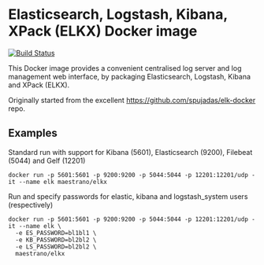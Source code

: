 # Elasticsearch, Logstash, Kibana, XPack (ELKX) Docker image

[![Build Status](https://travis-ci.org/maestrano/docker-elkx.svg?branch=master)](https://travis-ci.org/maestrano/docker-elkx)

This Docker image provides a convenient centralised log server and log management web interface, by packaging Elasticsearch, Logstash, Kibana and XPack (ELKX).

Originally started from the excellent https://github.com/spujadas/elk-docker repo.

## Examples

Standard run with support for Kibana (5601), Elasticsearch (9200), Filebeat (5044) and Gelf (12201)
```
docker run -p 5601:5601 -p 9200:9200 -p 5044:5044 -p 12201:12201/udp -it --name elk maestrano/elkx
```

Run and specify passwords for elastic, kibana and logstash_system users (respectively)
```
docker run -p 5601:5601 -p 9200:9200 -p 5044:5044 -p 12201:12201/udp -it --name elk \
  -e ES_PASSWORD=bl1bl1 \
  -e KB_PASSWORD=bl2bl2 \
  -e LS_PASSWORD=bl2bl2 \
  maestrano/elkx
```
